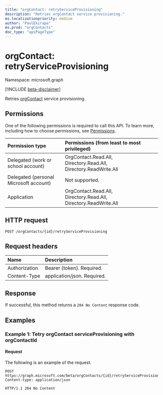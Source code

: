 ```yaml
---
title: "orgContact: retryServiceProvisioning"
description: "Retries orgContact service provisioning."
ms.localizationpriority: medium
author: "PaulEkirapa"
ms.prod: "orgContacts"
doc_type: "apiPageType"
---
```


# orgContact: retryServiceProvisioning

Namespace: microsoft.graph

[!INCLUDE [beta-disclaimer](../../includes/beta-disclaimer.md)]

Retries [orgContact](../resources/orgContact.md) service provisioning.

## Permissions

One of the following permissions is required to call this API. To learn more, including how to choose permissions, see [Permissions](/graph/permissions-reference).

| Permission type                        | Permissions (from least to most privileged)                      |
| :------------------------------------- | :--------------------------------------------------------------- |
| Delegated (work or school account)     | OrgContact.Read.All, Directory.Read.All, Directory.ReadWrite.All |
| Delegated (personal Microsoft account) | Not supported.                                                   |
| Application                            | OrgContact.Read.All, Directory.Read.All, Directory.ReadWrite.All |

## HTTP request

```http
POST /orgContacts/{id}/retryServiceProvisioning
```

## Request headers

| Name          | Description                 |
| :------------ | :-------------------------- |
| Authorization | Bearer {token}. Required.   |
| Content-Type  | application/json. Required. |

## Response

If successful, this method returns a `204 No Content` response code.

## Examples

### Example 1: Tetry orgContact serviceProvisioning with orgContactId

#### Request

The following is an example of the request.

```http
POST https://graph.microsoft.com/beta/orgContacts/{id}/retryServiceProvisioning
Content-type: application/json

HTTP/1.1 204 No Content
```
